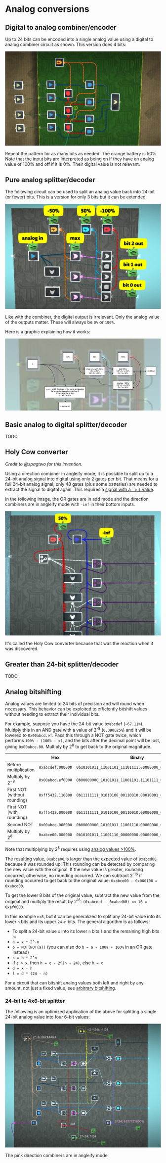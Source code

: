 # Analog conversions

## Digital to analog combiner/encoder

Up to 24 bits can be encoded into a single analog value using a digital to analog combiner circuit as shown. This version does 4 bits:

![image](combiner1.png)

Repeat the pattern for as many bits as needed. The orange battery is 50%. Note that the input bits are interpreted as being on if they have an analog value of 100% and off if it is 0%. Their digital value is not relevant.

## Pure analog splitter/decoder

The following circuit can be used to split an analog value back into 24-bit (or fewer) bits. This is a version for only 3 bits but it can be extended:

![image](splitter3.png)

Like with the combiner, the digital output is irrelevant. Only the analog value of the outputs matter. These will always be `0%` or `100%`.

Here is a graphic explaining how it works:

![image](splitter1_explanation.webp)


## Basic analog to digital splitter/decoder

 TODO

## Holy Cow converter

_Credit to @spagtwo for this invention._

Using a direction combiner in angleify mode, it is possible to split up to a 24-bit analog signal into digital using only 2 gates per bit. That means for a full 24-bit analog signal, only 48 gates (plus some batteries) are needed to extract the signal to digital again. This requires a [signal with a `-inf` value](/wiki/game-mechanics/gate-behavior/README.md#inf-nan-and-illegal-values).

In the following image, the OR gates are in add mode and the direction combiners are in angleify mode with `-inf` in their bottom inputs.

![image](2-gate-splitter-2.png)

It's called the Holy Cow converter because that was the reaction when it was discovered.

## Greater than 24-bit splitter/decoder

 TODO

## Analog bitshifting

Analog values are limited to 24 bits of precision and will round when necessary. This behavior can be exploited to efficiently bitshift values without needing to extract their individual bits.

For example, suppose you have the 24-bit value `0xabcdef` (`~67.11%`). Multiply this in an AND gate with a value of 2<sup>-8</sup> (`0.390625%`) and it will be lowered to `0x00abcd.ef`. Pass this through a NOT gate twice, which performs `100% - (100% - x)`, and the bits after the decimal point will be lost, giving `0x00abce.00`. Multiply by 2<sup>8</sup> to get back to the original magnitude.

|                               | Hex               | Binary                                                    | Percentage |
| ----------------------------- | ----------------- | --------------------------------------------------------- | ---------- |
| Before multiplication         | `0xabcdef.000000` | `0b10101011_11001101_11101111.00000000_00000000_00000000` | ~`67.1111%`  |
| Multiply by 2<sup>-8</sup>    | `0x00abcd.ef0000` | `0b00000000_10101011_11001101.11101111_00000000_00000000` | ~`0.2622%`   |
| First NOT (without rounding) | `0xff5432.110000` | `0b11111111_01010100_00110010.00010001_00000000_00000000` | ~`99.7378%`  |
| First NOT (with rounding) | `0xff5432.000000` | `0b11111111_01010100_00110010.00000000_00000000_00000000` | ~`99.7378%`  |
| Second NOT | `0x00abce.000000` | `0b00000000_10101011_11001110.00000000_00000000_00000000` | ~`0.2622%`  |
| Multiply by 2<sup>8</sup>    | `0xabce00.000000` | `0b10101011_11001110_00000000.00000000_00000000_00000000` | ~`67.1112%`   |

Note that multiplying by 2<sup>8</sup> requires using [analog values >100%](/wiki/game-mechanics/gate-behavior/README.md#inf-nan-and-illegal-values).

The resulting value, `0xabce00`,is larger than the expected value of `0xabcd00` because it was rounded up. This rounding can be detected by comparing the new value with the original. If the new value is greater, rounding occurred, otherwise, no rounding occurred. We can subtract 2<sup>-16</sup> if rounding occurred to get back to the original value: `0xabce00 - 0x000100 = 0xabcd00`.

To get the lower 8 bits of the original value, subtract the new value from the original and multiply the result by 2<sup>16</sup>: `(0xabcdef - 0xabcd00) << 16 = 0xef0000`.

In this example `n=8`, but it can be generalized to split any 24-bit value into its lower `n` bits and its upper `24-n` bits. The general algorithm is as follows:

* To split a 24-bit value `x` into its lower `n` bits `l` and the remaining high bits `h`:
* `a = x * 2^-n`
* `b = NOT(NOT(a))` (you can also do `b = a - 100% + 100%` in an OR gate instead)
* `c = b * 2^n`
* if `c > x`, then `h = c - 2^(n - 24)`, else `h = c`
* `d = x - h`
* `l = d * (24 - n)`

For a circuit that can bitshift analog values both left and right by any amount, not just a fixed value, see [arbitrary bitshifting](/wiki/computing-components/analog-integer-arithmetic/README.md#arbitrary-bitshifting).

### 24-bit to 4x6-bit splitter

The following is an optimized application of the above for splitting a single 24-bit analog value into four 6-bit values:

![image](splitter2.png)

The pink direction combiners are in angleify mode.
